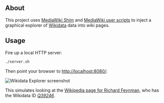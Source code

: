 ## About

This project uses [MediaWiki Shim](https://github.com/earldouglas/mediawiki-shim) and [MediaWiki user scripts](https://www.mediawiki.org/wiki/Manual:Interface/JavaScript) to inject a graphical explorer of [Wikidata](https://www.wikidata.org/) data into wiki pages.

## Usage

Fire up a local HTTP server:

```bash
./server.sh
```

Then point your browser to [http://localhost:8080/](http://localhost:8080/):

![Wikidata Explorer screenshot](https://raw.githubusercontent.com/earldouglas/wikidata-explorer/master/readme/screenshot.png)

This simulates looking at the [Wikipedia page for Richard Feynman](https://en.wikipedia.org/wiki/Richard_Feynman), who has the Wikidata ID [*Q39246*](https://www.wikidata.org/wiki/Q39246).


